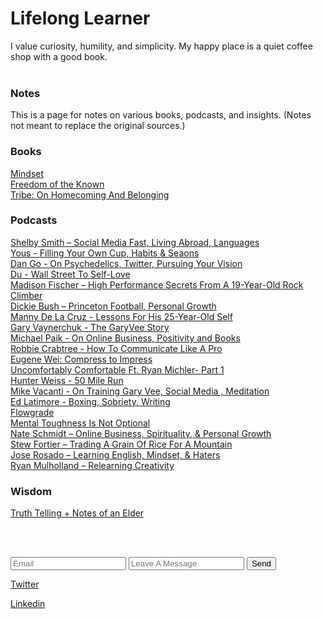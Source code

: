 <h1> Lifelong Learner </h1>

I value curiosity, humility, and simplicity. My happy place is a quiet coffee shop with a good book.
<br><br>

### Notes <br>

This is a page for notes on various books, podcasts, and insights. (Notes not meant to replace the original sources.) <br>

### Books
[Mindset](https://ithinkmfallin.github.io/2021/07/15/Mindset) <br>
[Freedom of the Known](https://ithinkmfallin.github.io/2021/07/15/freedom-of-the-known) <br>
[Tribe: On Homecoming And Belonging](https://ithinkmfallin.github.io/2021/07/16/tribe) <br>


### Podcasts

[Shelby Smith – Social Media Fast, Living Abroad, Languages](https://ithinkmfallin.github.io/2021/07/25/shelby-smith) <br>
[Yous - Filling Your Own Cup, Habits & Seaons](https://ithinkmfallin.github.io/2021/07/15/Yous) <br>
[Dan Go - On Psychedelics, Twitter, Pursuing Your Vision](https://ithinkmfallin.github.io/2021/07/24/dan-go) <br>
[Du - Wall Street To Self-Love](https://ithinkmfallin.github.io/2021/07/15/Du) <br>
[Madison Fischer – High Performance Secrets From A 19-Year-Old Rock Climber](https://ithinkmfallin.github.io/2021/08/12/madison-fischer) <br>
[Dickie Bush – Princeton Football, Personal Growth](https://ithinkmfallin.github.io/2021/08/12/dickie-bush) <br>
[Manny De La Cruz - Lessons For His 25-Year-Old Self](https://ithinkmfallin.github.io/2021/07/27/manny) <br>
[Gary Vaynerchuk - The GaryVee Story](https://ithinkmfallin.github.io/2021/07/15/Garyvee) <br>
[Michael Paik - On Online Business, Positivity and Books](https://ithinkmfallin.github.io/2021/07/15/michael-paik) <br>
[Robbie Crabtree - How To Communicate Like A Pro](https://ithinkmfallin.github.io/2021/07/26/robbie-crabtree) <br>
[Eugene Wei: Compress to Impress](https://ithinkmfallin.github.io/2021/07/15/eugene) <br>
[Uncomfortably Comfortable Ft. Ryan Michler- Part 1](https://ithinkmfallin.github.io/2021/07/15/uncomfortably-comfortable) <br>
[Hunter Weiss - 50 Mile Run](https://ithinkmfallin.github.io/2021/07/15/hunter-weiss) <br>
[ Mike Vacanti - On Training Gary Vee, Social Media , Meditation](https://ithinkmfallin.github.io/2021/07/15/mike-vacanti) <br>
[Ed Latimore - Boxing, Sobriety, Writing](https://ithinkmfallin.github.io/2021/07/15/ed-latimore) <br>
[Flowgrade](https://ithinkmfallin.github.io/2021/07/15/flowgrade) <br>
[Mental Toughness Is Not Optional](https://ithinkmfallin.github.io/2021/07/16/mental-toughness) <br>
[Nate Schmidt – Online Business, Spirituality, & Personal Growth](https://ithinkmfallin.github.io/2021/07/28/nate-schmidt) <br>
[Stew Fortier – Trading A Grain Of Rice For A Mountain](https://ithinkmfallin.github.io/2021/07/29/stew-fortier) <br>
[Jose Rosado – Learning English, Mindset, & Haters](https://ithinkmfallin.github.io/2021/07/30/jose-rosado) <br>
[Ryan Mulholland – Relearning Creativity](https://ithinkmfallin.github.io/2021/07/31/ryan-mulholland) <br>

### Wisdom
[Truth Telling + Notes of an Elder](https://ithinkmfallin.github.io/2021/07/25/truth-telling)

<br><br>

<form action="https://formspree.io/f/moqyndrw" method="POST">
<input type="email" placeholder="Email" name="_replyto" required>
<input type="text" placeholder="Leave A Message" name="Your Message" required>
<input type="submit" value="Send">
</form>


      

[Twitter](https://twitter.com/ithinkmfallin) <br>

[Linkedin](https://www.linkedin.com/in/bhushan24/) 


